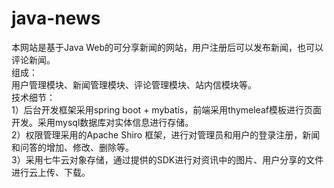 # java-news
本网站是基于Java Web的可分享新闻的网站，用户注册后可以发布新闻，也可以评论新闻。<br>
组成：<br>
用户管理模块、新闻管理模块、评论管理模块、站内信模块等。 <br>
技术细节： <br>
1）后台开发框架采用spring boot + mybatis，前端采用thymeleaf模板进行页面开发。采用mysql数据库对实体信息进行存储。<br>
2）权限管理采用的Apache Shiro 框架，进行对管理员和用户的登录注册，新闻和问答的增加、修改、删除等。<br>
3）采用七牛云对象存储，通过提供的SDK进行对资讯中的图片、用户分享的文件进行云上传、下载。
